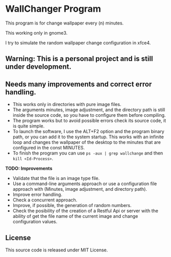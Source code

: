 # WallChanger Program

This program is for change wallpaper every (n) minutes.

This working only in gnome3.

I try to simulate the random wallpaper change configuration in xfce4.

## Warning: This is a personal project and is still under development.
## Needs many improvements and correct error handling.

+ This works only in directories with pure image files.
+ The arguments minutes, image adjustment, and the directory path is still
  inside the source code, so you have to configure them before compiling.
+ The program works but to avoid possible errors check its source code, it is quite
  simple.
+ To launch the software, I use the ALT+F2 option and the program binary path, or you
  can add it to the system startup. This works with an infinite loop and changes the 
  wallpaper of the desktop to the minutes that are configured in the const MINUTES. 
+ To finish the program you can use ```ps -aux | grep wallchange``` and 
  then ```kill <Id-Process>```.

__TODO: Improvements__

+ Validate that the file is an image type file.
+ Use a command-line arguments approach or use a configuration file approach with
  (Minutes, image adjustment, and directory path).
+ Improve error handling.
+ Check a concurrent approach.
+ Improve, if possible, the generation of random numbers.
+ Check the posibility of the creation of a Restful Api or server with the
  ability of get the file name of the current image and change configuration values.

## License

This source code is released under MIT License.

